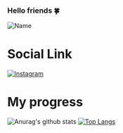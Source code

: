 ### Hello friends 🍀
![Name](https://drive.google.com/file/d/12HMtg2opMY7urHz1QFhnv-kf8J736PHW/view?usp=sharing)
# Social Link
[![Instagram](https://img.shields.io/badge/-Instagram-090909?style=for-the-badge&logo=Instagram)](https://www.instagram.com/danik_volt/)
# My progress
![Anurag's github stats](https://github-readme-stats.vercel.app/api?username=DanikVolt&count_private=true&show_icons=true&theme=merko)
[![Top Langs](https://github-readme-stats.vercel.app/api/top-langs/?username=DanikVolt)](https://github.com/anuraghazra/github-readme-stats)
